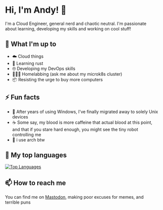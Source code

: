 # Hi, I'm Andy! 👋

I'm a Cloud Engineer, general nerd and chaotic neutral. I'm passionate about learning, developing my skills and working on cool stuff!

## 🚀 What I'm up to

- ☁️ Cloud things
- 🦀 Learning rust
- 🤓 Developing my DevOps skills
- 🧑🏻‍💻 Homelabbing (ask me about my microk8s cluster)
- 📦 Resisting the urge to buy more computers


## ⚡ Fun facts

- 🐧 After years of using Windows, I've finally migrated away to solely Unix devices
- ☕️ Some say, my blood is more caffeine that actual blood at this point, and that if you stare hard enough, you might see the tiny robot controlling me
- 🔺 i use arch btw

## 🎩  My top languages

[![Top Languages](https://github-readme-stats.vercel.app/api/top-langs/?username=andybzn&layout=compact&theme=dark&hide_title=true&hide_border=true&langs_count=10)](https://github.com/anuraghazra/github-readme-stats)

## 📫 How to reach me

You can find me on [Mastodon](https://hachyderm.io/bzn), making poor excuses for memes, and terrible puns
